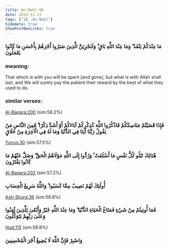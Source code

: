 ```yaml
---
title: An-Nahl:96
date: 2014-11-11
tags: ["16 .An-Nahl"]
hidemeta: true 
ShowPostNavLinks: true 
---
```

### مَا عِنْدَكُمْ يَنْفَدُ ۖ وَمَا عِنْدَ اللَّهِ بَاقٍ ۗ وَلَنَجْزِيَنَّ الَّذِينَ صَبَرُوا أَجْرَهُمْ بِأَحْسَنِ مَا كَانُوا يَعْمَلُونَ
### meaning: 
That which is with you will be spent [and gone], but what is with Allah shall last, and We will surely pay the patient their reward by the best of what they used to do.
### similar verses: 

[Al-Baqara:200](/2/200) (sim:58.2%)

### فَإِذَا قَضَيْتُمْ مَنَاسِكَكُمْ فَاذْكُرُوا اللَّهَ كَذِكْرِكُمْ آبَاءَكُمْ أَوْ أَشَدَّ ذِكْرًا ۗ فَمِنَ النَّاسِ مَنْ يَقُولُ رَبَّنَا آتِنَا فِي الدُّنْيَا وَمَا لَهُ فِي الْآخِرَةِ مِنْ خَلَاقٍ

[Yunus:30](/10/30) (sim:57.5%)

### هُنَالِكَ تَبْلُو كُلُّ نَفْسٍ مَا أَسْلَفَتْ ۚ وَرُدُّوا إِلَى اللَّهِ مَوْلَاهُمُ الْحَقِّ ۖ وَضَلَّ عَنْهُمْ مَا كَانُوا يَفْتَرُونَ

[Al-Baqara:202](/2/202) (sim:57.2%)

### أُولَٰئِكَ لَهُمْ نَصِيبٌ مِمَّا كَسَبُوا ۚ وَاللَّهُ سَرِيعُ الْحِسَابِ

[Ash-Shura:36](/42/36) (sim:56.8%)

### فَمَا أُوتِيتُمْ مِنْ شَيْءٍ فَمَتَاعُ الْحَيَاةِ الدُّنْيَا ۖ وَمَا عِنْدَ اللَّهِ خَيْرٌ وَأَبْقَىٰ لِلَّذِينَ آمَنُوا وَعَلَىٰ رَبِّهِمْ يَتَوَكَّلُونَ

[Hud:115](/11/115) (sim:56.8%)

### وَاصْبِرْ فَإِنَّ اللَّهَ لَا يُضِيعُ أَجْرَ الْمُحْسِنِينَ
